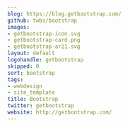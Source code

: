 ```yaml
---
blog: https://blog.getbootstrap.com/
github: twbs/bootstrap
images:
- getbootstrap-icon.svg
- getbootstrap-card.png
- getbootstrap-ar21.svg
layout: default
logohandle: getbootstrap
skipped: 0
sort: bootstrap
tags:
- webdesign
- site_template
title: Bootstrap
twitter: getbootstrap
website: http://getbootstrap.com/
---
```

